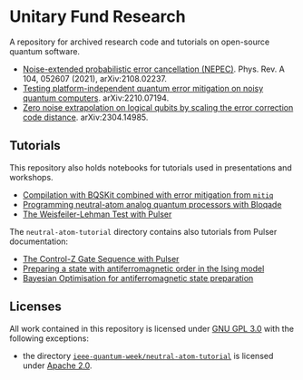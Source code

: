 # Unitary Fund Research
A repository for archived research code and tutorials on open-source quantum software.

- [Noise-extended probabilistic error cancellation (NEPEC)](/nepec/). Phys. Rev. A 104, 052607 (2021), arXiv:2108.02237.
- [Testing platform-independent quantum error mitigation on noisy quantum computers](/qem-on-hardware/). arXiv:2210.07194.
- [Zero noise extrapolation on logical qubits by scaling the error correction code distance](/ds_zne/). arXiv:2304.14985.

## Tutorials
This repository also holds notebooks for tutorials used in presentations and workshops.
- [Compilation with BQSKit combined with error mitigation from `mitiq`](./ieee-quantum-week/compilation-with-error-mitigation-tutorial/bqskit.ipynb)
- [Programming neutral-atom analog quantum processors with Bloqade](./ieee-quantum-week/neutral-atom-tutorial/Bloqade_tutorial_1.ipynb)
- [The Weisfeiler-Lehman Test with Pulser](./ieee-quantum-week/neutral-atom-tutorial/weisfeiler-lehman-test-tutorial/weisfeiler-lehman-test-tutorial.ipynb)

The `neutral-atom-tutorial` directory contains also tutorials from Pulser documentation:
- [The Control-Z Gate Sequence with Pulser](./ieee-quantum-week/neutral-atom-tutorial/control-z-gate-sequence/Control-Z%20Gate%20Sequence.ipynb)
- [Preparing a state with antiferromagnetic order in the Ising model](./ieee-quantum-week/neutral-atom-tutorial/antiferromagnetic-state-preparation/Preparing%20state%20with%20antiferromagnetic%20order%20in%20the%20Ising%20model.ipynb)
- [Bayesian Optimisation for antiferromagnetic state preparation](./ieee-quantum-week/neutral-atom-tutorial/antiferromagnetic-state-preparation/Bayesian%20Optimisation%20for%20antiferromagnetic%20state%20preparation.ipynb)


## Licenses

All work contained in this repository is licensed under [GNU GPL 3.0](LICENSE) with the following exceptions:
- the directory [`ieee-quantum-week/neutral-atom-tutorial`](ieee-quantum-week/neutral-atom-tutorial/) is licensed under [Apache 2.0](ieee-quantum-week/neutral-atom-tutorial/LICENSE).
